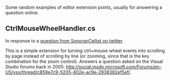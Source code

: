 Some random examples of editor extension points, usually for answering a question online.

CtrlMouseWheelHandler.cs
------------------------

In response to a [question from SonoranCellist on twitter](http://twitter.com/SonoranCellist/status/5643305534).

This is a simple extension for turning ctrl+mouse wheel events into scrolling by page instead of scrolling by line (or zooming, since that is the key combination for the zoom control).  Answers a question asked on the Visual Studio forums back in 2005: <http://social.msdn.microsoft.com/Forums/en-US/vsx/thread/c859e7c9-5205-402e-ac9e-2938382ef5ef/>.
